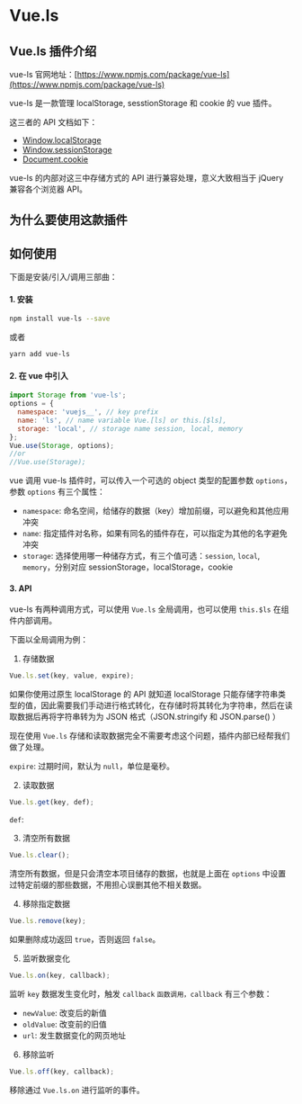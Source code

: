 # Vue.ls

## Vue.ls 插件介绍

vue-ls 官网地址：[https://www.npmjs.com/package/vue-ls](https://www.npmjs.com/package/vue-ls)

vue-ls 是一款管理 localStorage, sesstionStorage 和 cookie 的 vue 插件。

这三者的 API 文档如下：

+ [Window.localStorage](https://developer.mozilla.org/zh-CN/docs/Web/API/Window/localStorage)
+ [Window.sessionStorage](https://developer.mozilla.org/zh-CN/docs/Web/API/Window/sessionStorage)
+ [Document.cookie](https://developer.mozilla.org/zh-CN/docs/Web/API/Document/cookie)


vue-ls 的内部对这三中存储方式的 API 进行兼容处理，意义大致相当于 jQuery 兼容各个浏览器 API。

## 为什么要使用这款插件



## 如何使用

下面是安装/引入/调用三部曲：

#### 1. 安装

```bash
npm install vue-ls --save
```
或者

```bash
yarn add vue-ls
```

#### 2. 在 vue 中引入

```js
import Storage from 'vue-ls';
options = {
  namespace: 'vuejs__', // key prefix
  name: 'ls', // name variable Vue.[ls] or this.[$ls],
  storage: 'local', // storage name session, local, memory
};
Vue.use(Storage, options);
//or
//Vue.use(Storage);
```

vue 调用 vue-ls 插件时，可以传入一个可选的 object 类型的配置参数 `options`，参数 `options` 有三个属性：

+ `namespace`: 命名空间，给储存的数据（key）增加前缀，可以避免和其他应用冲突
+ `name`: 指定插件对名称，如果有同名的插件存在，可以指定为其他的名字避免冲突
+ `storage`: 选择使用哪一种储存方式，有三个值可选：`session`, `local`, `memory`，分别对应 sessionStorage，localStorage，cookie


#### 3. API

vue-ls 有两种调用方式，可以使用 `Vue.ls` 全局调用，也可以使用 `this.$ls` 在组件内部调用。

下面以全局调用为例：

1. 存储数据

```js
Vue.ls.set(key, value, expire);
```

如果你使用过原生 localStorage 的 API 就知道 localStorage 只能存储字符串类型的值，因此需要我们手动进行格式转化，在存储时将其转化为字符串，然后在读取数据后再将字符串转为为 JSON 格式（JSON.stringify 和 JSON.parse() ）

现在使用 `Vue.ls` 存储和读取数据完全不需要考虑这个问题，插件内部已经帮我们做了处理。

`expire`: 过期时间，默认为 `null`，单位是毫秒。

2. 读取数据

```js
Vue.ls.get(key, def);
```

`def`:

3. 清空所有数据

```js
Vue.ls.clear();
```

清空所有数据，但是只会清空本项目储存的数据，也就是上面在 `options` 中设置过特定前缀的那些数据，不用担心误删其他不相关数据。

4. 移除指定数据

```js
Vue.ls.remove(key);
```

如果删除成功返回 `true`，否则返回 `false`。

5. 监听数据变化

```js
Vue.ls.on(key, callback);
```

监听 `key` 数据发生变化时，触发 `callback` `函数调用，callback` 有三个参数：

+ `newValue`: 改变后的新值
+ `oldValue`: 改变前的旧值
+ `url`: 发生数据变化的网页地址

6. 移除监听

```js
Vue.ls.off(key, callback);
```

移除通过 `Vue.ls.on` 进行监听的事件。
